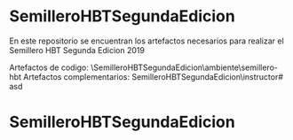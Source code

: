 # SemilleroHBTSegundaEdicion
En este repositorio se encuentran los artefactos necesarios para realizar el 
Semillero HBT Segunda Edicion 2019

Artefactos de codigo: \SemilleroHBTSegundaEdicion\ambiente\semillero-hbt
Artefactos complementarios: SemilleroHBTSegundaEdicion\instructor# asd
# SemilleroHBTSegundaEdicion
